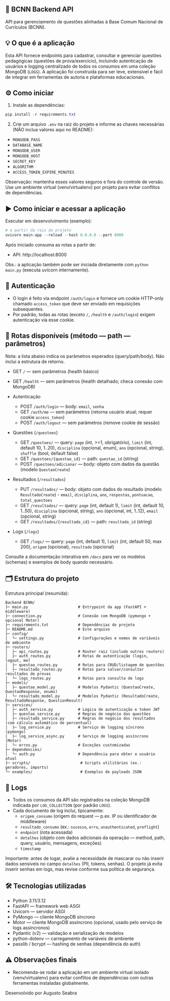 ## 🚀 BCNN Backend API

API para gerenciamento de questões alinhadas à Base Comum Nacional de Currículos (BCNN).

## 💡 O que é a aplicação

Esta API fornece endpoints para cadastrar, consultar e gerenciar questões pedagógicas (questões de prova/exercício), incluindo autenticação de usuários e logging centralizado de todos os consumos em uma coleção MongoDB (`LOGS`). A aplicação foi construída para ser leve, extensível e fácil de integrar em ferramentas de autoria e plataformas educacionais.

## ⚙️ Como iniciar

1. Instale as dependências:

```powershell
pip install -r requirements.txt
```

2. Crie um arquivo `.env` na raiz do projeto e informe as chaves necessárias (NÃO inclua valores aqui no README):

- `MONGODB_PASS`
- `DATABASE_NAME`
- `MONGODB_USER`
- `MONGODB_HOST`
- `SECRET_KEY`
- `ALGORITHM`
- `ACCESS_TOKEN_EXPIRE_MINUTES`

Observação: mantenha esses valores seguros e fora do controle de versão. Use um ambiente virtual (venv/virtualenv) por projeto para evitar conflitos de dependências.

## ▶️ Como iniciar e acessar a aplicação

Executar em desenvolvimento (exemplo):

```powershell
# a partir da raiz do projeto
uvicorn main:app --reload --host 0.0.0.0 --port 8000
```

Após iniciado consuma as rotas a partir de:

- API: http://localhost:8000

Obs.: a aplicação também pode ser iniciada diretamente com `python main.py` (executa uvicorn internamente).

## 🔐 Autenticação

- O login é feito via endpoint `/auth/login` e fornece um cookie HTTP-only chamado `access_token` que deve ser enviado em requisições subsequentes.
- Por padrão, todas as rotas (exceto `/`, `/health` e `/auth/login`) exigem autenticação via esse cookie.

## 🧭 Rotas disponíveis (método — path — parâmetros)

Nota: a lista abaixo indica os parâmetros esperados (query/path/body). Não inclui a estrutura de retorno.

- GET `/` — sem parâmetros (health básico)
- GET `/health` — sem parâmetros (health detalhado; checa conexão com MongoDB)
- Autenticação

  - POST `/auth/login` — body: `email`, `senha`
  - GET `/auth/me` — sem parâmetros (retorna usuário atual; requer cookie `access_token`)
  - POST `/auth/logout` — sem parâmetros (remove cookie de sessão)

- Questões (`/questoes`)

  - GET `/questoes/` — query: `page` (int, >=1, obrigatório), `limit` (int, default 10, 1..20), `disciplina` (opcional, enum), `ano` (opcional, string), `shuffle` (bool, default false)
  - GET `/questoes/{questao_id}` — path: `questao_id` (string)
  - POST `/questoes/adicionar` — body: objeto com dados da questão (modelo `QuestaoCreate`)

- Resultados (`/resultados`)

  - PUT `/resultados/` — body: objeto com dados do resultado (modelo `ResultadoCreate`) - `email`, `disciplina`, `ano`, `respostas`, `pontuacao`, `total_questoes`
  - GET `/resultados/` — query: `page` (int, default 1), `limit` (int, default 10, 1..50), `disciplina` (opcional, string), `ano` (opcional, int, 1..12), `email` (opcional, string)
  - GET `/resultados/{resultado_id}` — path: `resultado_id` (string)

- Logs (`/logs`)

  - GET `/logs/` — query: `page` (int, default 1), `limit` (int, default 50, max 200), `origem` (opcional), `resultado` (opcional)

Consulte a documentação interativa em `/docs` para ver os modelos (schemas) e exemplos de body quando necessário.

## 🗂️ Estrutura do projeto

Estrutura principal (resumida):

```
Backend BCNN/
├─ main.py                      # Entrypoint da app (FastAPI + middleware)
├─ connection.py                # Conexão com MongoDB (pymongo + opcional Motor)
├─ requirements.txt             # Dependências do projeto
├─ README.md                    # Este arquivo
├─ config/
│  └─ settings.py               # Configurações e nomes de variáveis de ambiente
├─ routers/
│  ├─ api_routes.py             # Router raiz (include outros routers)
│  ├─ auth_routes.py            # Rotas de autenticação (login, logout, me)
│  ├─ questao_routes.py         # Rotas para CRUD/listagem de questões
│  ├─ resultado_routes.py       # Rotas para salvar/consultar resultados de provas
│  └─ logs_routes.py            # Rotas para consulta de logs
├─ models/
│  ├─ questao_model.py          # Modelos Pydantic (QuestaoCreate, QuestaoResponse, enums)
│  └─ resultado_model.py        # Modelos Pydantic (ResultadoCreate, ResultadoResponse, QuestionResult)
├─ services/
│  ├─ auth_service.py           # Lógica de autenticação e token JWT
│  ├─ questao_service.py        # Regras de negócio das questões
│  ├─ resultado_service.py      # Regras de negócio dos resultados (com cálculo automático de percentual)
│  ├─ log_service.py            # Serviço de logging síncrono (pymongo)
│  ├─ log_service_async.py      # Serviço de logging assíncrono (Motor)
│  └─ erros.py                  # Exceções customizadas
├─ dependencies/
│  └─ auth.py                   # Dependência para obter o usuário atual
├─ scripts/                      # Scripts utilitários (ex.: geradores, imports)
└─ examples/                     # Exemplos de payloads JSON
```

## 📝 Logs

- Todos os consumos da API são registrados na coleção MongoDB indicada por `LOG_COLLECTION` (por padrão `LOGS`).
- Cada documento de log inclui, tipicamente:
  - `origem_consumo` (origem do request — p.ex. IP ou identificador de middleware)
  - `resultado_consumo` (ex.: `sucesso`, `erro`, `unauthenticated`, `preflight`)
  - `endpoint` (rota acessada)
  - `detalhes` (objeto com dados adicionais da operação — method, path, query, usuário, mensagens, exceções)
  - `timestamp`

Importante: antes de logar, avalie a necessidade de mascarar ou não inserir dados sensíveis no campo `detalhes` (PII, tokens, senhas). O projeto já evita inserir senhas em logs, mas revise conforme sua política de segurança.

## 🛠️ Tecnologias utilizadas

- Python 3.11/3.12
- FastAPI — framework web ASGI
- Uvicorn — servidor ASGI
- PyMongo — cliente MongoDB síncrono
- Motor — cliente MongoDB assíncrono (opcional, usado pelo serviço de logs assíncronos)
- Pydantic (v2) — validação e serialização de modelos
- python-dotenv — carregamento de variáveis de ambiente
- passlib / bcrypt — hashing de senhas (dependência do auth)

## ⚠️ Observações finais

- Recomenda-se rodar a aplicação em um ambiente virtual isolado (venv/virtualenv) para evitar conflitos de dependências com outras ferramentas instaladas globalmente.

Desenvolvido por Augusto Seabra
